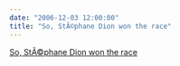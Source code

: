 ```yaml
---
date: "2006-12-03 12:00:00"
title: "So, StÃ©phane Dion won the race"
---
```


[So, StÃ©phane Dion won the race](/lemire/blog/2006/12-03-so-stephane-dion-won-the-race)

